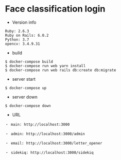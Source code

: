 # Face classification login

* Version info
```
Ruby: 2.6.3
Ruby on Rails: 6.0.2
Python: 3.7
opencv: 3.4.9.31
```

* build
```
$ docker-compose build
$ docker-compose run web yarn install
$ docker-compose run web rails db:create db:migrate
```

* server start
```
$ docker-compose up
```

* server down
```
$ docker-compose down
```

* URL
```
・ main: http://localhost:3000

・ admin: http://localhost:3000/admin

・ email: http://localhost:3000/letter_opener

・ sidekiq: http://localhost:3000/sidekiq
```
